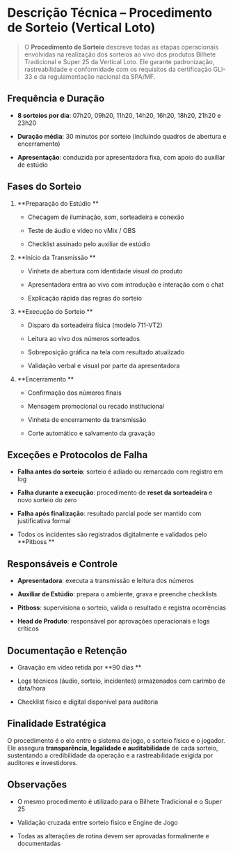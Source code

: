 # **Descrição Técnica – Procedimento de Sorteio (Vertical Loto)**

> O **Procedimento de Sorteio** descreve todas as etapas operacionais envolvidas na realização dos sorteios ao vivo dos produtos Bilhete Tradicional e Super 25 da Vertical Loto. Ele garante padronização, rastreabilidade e conformidade com os requisitos da certificação GLI-33 e da regulamentação nacional da SPA/MF.

## **Frequência e Duração**

- **8 sorteios por dia**: 07h20, 09h20, 11h20, 14h20, 16h20, 18h20, 21h20 e 23h20

- **Duração média**: 30 minutos por sorteio (incluindo quadros de abertura e encerramento)

- **Apresentação**: conduzida por apresentadora fixa, com apoio do auxiliar de estúdio

## **Fases do Sorteio**

1.  **Preparação do Estúdio  **

    - Checagem de iluminação, som, sorteadeira e conexão

    - Teste de áudio e vídeo no vMix / OBS

    - Checklist assinado pelo auxiliar de estúdio

2.  **Início da Transmissão  **

    - Vinheta de abertura com identidade visual do produto

    - Apresentadora entra ao vivo com introdução e interação com o chat

    - Explicação rápida das regras do sorteio

3.  **Execução do Sorteio  **

    - Disparo da sorteadeira física (modelo 711-VT2)

    - Leitura ao vivo dos números sorteados

    - Sobreposição gráfica na tela com resultado atualizado

    - Validação verbal e visual por parte da apresentadora

4.  **Encerramento  **

    - Confirmação dos números finais

    - Mensagem promocional ou recado institucional

    - Vinheta de encerramento da transmissão

    - Corte automático e salvamento da gravação

## **Exceções e Protocolos de Falha**

- **Falha antes do sorteio**: sorteio é adiado ou remarcado com registro em log

- **Falha durante a execução**: procedimento de **reset da sorteadeira** e novo sorteio do zero

- **Falha após finalização**: resultado parcial pode ser mantido com justificativa formal

- Todos os incidentes são registrados digitalmente e validados pelo **Pitboss  **

## **Responsáveis e Controle**

- **Apresentadora**: executa a transmissão e leitura dos números

- **Auxiliar de Estúdio**: prepara o ambiente, grava e preenche checklists

- **Pitboss**: supervisiona o sorteio, valida o resultado e registra ocorrências

- **Head de Produto**: responsável por aprovações operacionais e logs críticos

## **Documentação e Retenção**

- Gravação em vídeo retida por **90 dias  **

- Logs técnicos (áudio, sorteio, incidentes) armazenados com carimbo de data/hora

- Checklist físico e digital disponível para auditoria

## **Finalidade Estratégica**

O procedimento é o elo entre o sistema de jogo, o sorteio físico e o jogador. Ele assegura **transparência, legalidade e auditabilidade** de cada sorteio, sustentando a credibilidade da operação e a rastreabilidade exigida por auditores e investidores.

## **Observações**

- O mesmo procedimento é utilizado para o Bilhete Tradicional e o Super 25

- Validação cruzada entre sorteio físico e Engine de Jogo

- Todas as alterações de rotina devem ser aprovadas formalmente e documentadas
